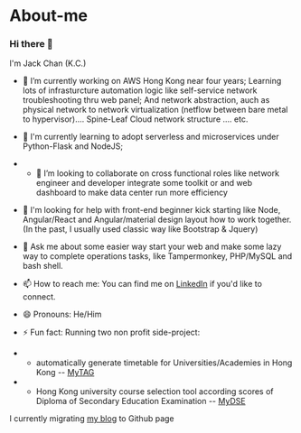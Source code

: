 # About-me
### Hi there 👋

I'm Jack Chan (K.C.)

- 🔭 I’m currently working on AWS Hong Kong near four years; Learning lots of infrasturcture automation logic like self-service network troubleshooting thru web panel; And network abstraction, auch as physical network to network virtualization (netflow between bare metal to hypervisor).... Spine-Leaf Cloud network structure .... etc.

- 🌱 I'm currently learning to adopt serverless and microservices under Python-Flask and NodeJS; 
- - 👯 I’m looking to collaborate on cross functional roles like network engineer and developer integrate some toolkit or and web dashboard to make data center run more efficiency

- 🤔 I'm looking for help with front-end beginner kick starting like Node, Angular/React and Angular/material design layout how to work together. (In the past, I usually used classic way like Bootstrap & Jquery)

- 💬 Ask me about some easier way start your web and make some lazy way to complete operations tasks, like Tampermonkey, PHP/MySQL and bash shell.
- 📫 How to reach me: You can find me on [LinkedIn](https://www.linkedin.com/in/imckc) if you'd like to connect.
- 😄 Pronouns: He/Him

- ⚡ Fun fact: Running two non profit side-project:
- - automatically generate timetable for Universities/Academies in Hong Kong -- [MyTAG](https://mytag.hk) 
- - Hong Kong university course selection tool according scores of Diploma of Secondary Education Examination -- [MyDSE](http://mydse.hk)


I currently migrating [my blog](https://blog.ckc.im/) to Github page
